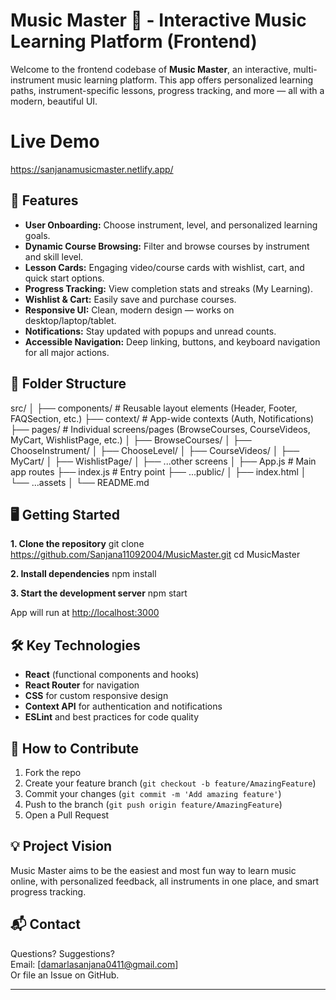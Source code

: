 # Music Master 🎵 - Interactive Music Learning Platform (Frontend)

Welcome to the frontend codebase of **Music Master**, an interactive, multi-instrument music learning platform. This app offers personalized learning paths, instrument-specific lessons, progress tracking, and more — all with a modern, beautiful UI.

# Live Demo
https://sanjanamusicmaster.netlify.app/

## 🚀 Features

- **User Onboarding:** Choose instrument, level, and personalized learning goals.
- **Dynamic Course Browsing:** Filter and browse courses by instrument and skill level.
- **Lesson Cards:** Engaging video/course cards with wishlist, cart, and quick start options.
- **Progress Tracking:** View completion stats and streaks (My Learning).
- **Wishlist & Cart:** Easily save and purchase courses.
- **Responsive UI:** Clean, modern design — works on desktop/laptop/tablet.
- **Notifications:** Stay updated with popups and unread counts.
- **Accessible Navigation:** Deep linking, buttons, and keyboard navigation for all major actions.

## 📁 Folder Structure
src/
│
├── components/ # Reusable layout elements (Header, Footer, FAQSection, etc.)
├── context/ # App-wide contexts (Auth, Notifications)
├── pages/ # Individual screens/pages (BrowseCourses, CourseVideos, MyCart, WishlistPage, etc.)
│ ├── BrowseCourses/
│ ├── ChooseInstrument/
│ ├── ChooseLevel/
│ ├── CourseVideos/
│ ├── MyCart/
│ ├── WishlistPage/
│ ├── ...other screens
│
├── App.js # Main app routes
├── index.js # Entry point
├── ...public/
│ ├── index.html
│ └── ...assets
│
└── README.md


## 🖥️ Getting Started

**1. Clone the repository**
git clone https://github.com/Sanjana11092004/MusicMaster.git
cd MusicMaster

**2. Install dependencies**
npm install

**3. Start the development server**
npm start

App will run at [http://localhost:3000](http://localhost:3000)

## 🛠️ Key Technologies

- **React** (functional components and hooks)
- **React Router** for navigation
- **CSS** for custom responsive design
- **Context API** for authentication and notifications
- **ESLint** and best practices for code quality

## 📌 How to Contribute

1. Fork the repo
2. Create your feature branch (`git checkout -b feature/AmazingFeature`)
3. Commit your changes (`git commit -m 'Add amazing feature'`)
4. Push to the branch (`git push origin feature/AmazingFeature`)
5. Open a Pull Request

## 💡 Project Vision

Music Master aims to be the easiest and most fun way to learn music online, with personalized feedback, all instruments in one place, and smart progress tracking.  


## 📬 Contact

Questions? Suggestions?  
Email: [damarlasanjana0411@gmail.com]  
Or file an Issue on GitHub.

---


